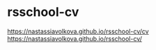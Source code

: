 # rsschool-cv
https://nastassiavolkova.github.io/rsschool-cv/cv
https://nastassiavolkova.github.io/rsschool-cv/
